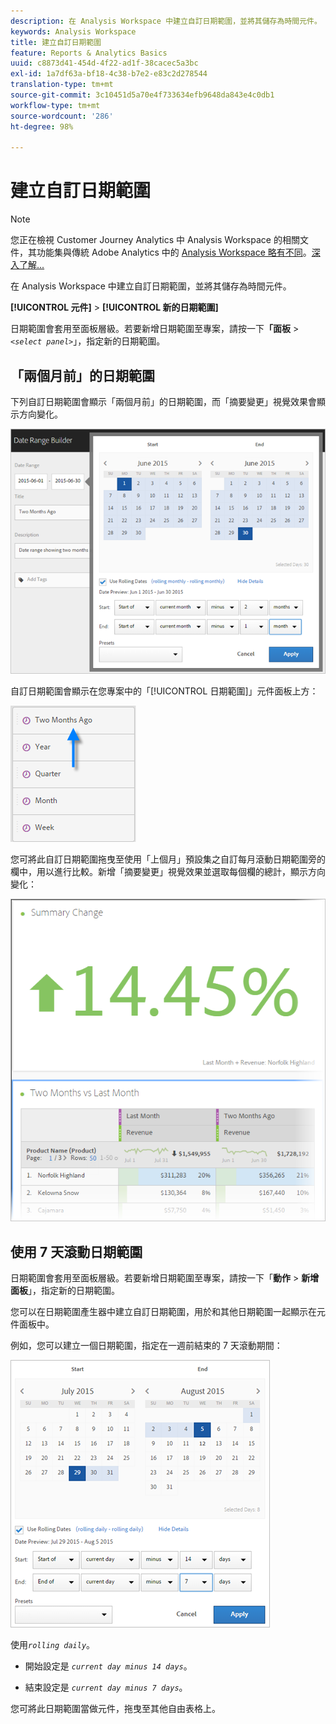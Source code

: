 ```yaml
---
description: 在 Analysis Workspace 中建立自訂日期範圍，並將其儲存為時間元件。
keywords: Analysis Workspace
title: 建立自訂日期範圍
feature: Reports & Analytics Basics
uuid: c8873d41-454d-4f22-ad1f-38cacec5a3bc
exl-id: 1a7df63a-bf18-4c38-b7e2-e83c2d278544
translation-type: tm+mt
source-git-commit: 3c10451d5a70e4f733634efb9648da843e4c0db1
workflow-type: tm+mt
source-wordcount: '286'
ht-degree: 98%

---
```


# 建立自訂日期範圍

>[!NOTE]
>
>您正在檢視 Customer Journey Analytics 中 Analysis Workspace 的相關文件，其功能集與傳統 Adobe Analytics 中的 [Analysis Workspace 略有不同](https://docs.adobe.com/content/help/zh-Hant/analytics/analyze/analysis-workspace/home.html)。[深入了解...](/help/getting-started/cja-aa.md)

在 Analysis Workspace 中建立自訂日期範圍，並將其儲存為時間元件。

**[!UICONTROL 元件]** > **[!UICONTROL 新的日期範圍]**

日期範圍會套用至面板層級。若要新增日期範圍至專案，請按一下&#x200B;**「面板** > *`<select panel>`*」，指定新的日期範圍。

## 「兩個月前」的日期範圍

下列自訂日期範圍會顯示「兩個月前」的日期範圍，而「摘要變更」視覺效果會顯示方向變化。

![](assets/date-range-two-months-ago.png)

自訂日期範圍會顯示在您專案中的「[!UICONTROL 日期範圍]」元件面板上方：

![](assets/date-range-panel-two-months-ago.png)

您可將此自訂日期範圍拖曳至使用「上個月」預設集之自訂每月滾動日期範圍旁的欄中，用以進行比較。新增「摘要變更」視覺效果並選取每個欄的總計，顯示方向變化：

![](assets/date-range-two-months-table.png)

## 使用 7 天滾動日期範圍

日期範圍會套用至面板層級。若要新增日期範圍至專案，請按一下「**動作** > **新增面板**」，指定新的日期範圍。

您可以在日期範圍產生器中建立自訂日期範圍，用於和其他日期範圍一起顯示在元件面板中。

例如，您可以建立一個日期範圍，指定在一週前結束的 7 天滾動期間：

![](assets/create_date_range.png)

使用&#x200B;*`rolling daily`*。

* 開始設定是 *`current day minus 14 days`*。

* 結束設定是 *`current day minus 7 days`*。

您可將此日期範圍當做元件，拖曳至其他自由表格上。
